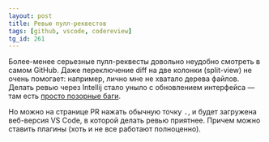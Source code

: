 ```yaml
---
layout: post
title: Ревью пулл-реквестов
tags: [github, vscode, codereview]
tg_id: 261
---
```

Более-менее серьезные пулл-реквесты довольно неудобно смотреть в самом GitHub. Даже переключение diff на две колонки (split-view) не очень помогает: например, лично мне не хватало дерева файлов. Делать ревью через Intellij стало уныло с обновлением интерфейса — там есть [просто позорные баги](https://youtrack.jetbrains.com/issue/UP-10836).

Но можно на странице PR нажать обычную точку <kbd>.</kbd>, и будет загружена веб-версия VS Сode, в которой делать ревью приятнее. Причем можно ставить плагины (хоть и не все работают полноценно).

